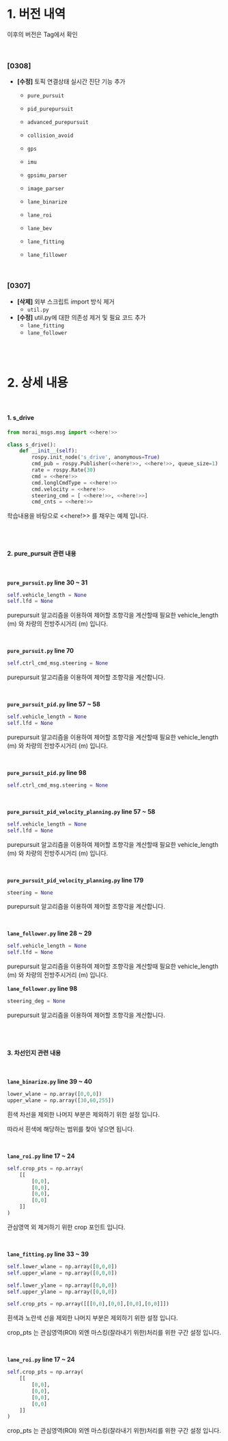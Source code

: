 # 1. 버전 내역

이후의 버전은 Tag에서 확인

<br>

### [0308]

- **[수정]** 토픽 연결상태 실시간 진단 기능 추가

  - `pure_pursuit`

  - `pid_purepursuit`

  - `advanced_purepursuit`

  - `collision_avoid`
  - `gps`

  - `imu`

  - `gpsimu_parser`

  - `image_parser`

  - `lane_binarize`

  - `lane_roi`

  - `lane_bev`

  - `lane_fitting`

  - `lane_fillower`

<br>

### [0307]

- **[삭제]** 외부 스크립트 import 방식 제거
  - `util.py` 
- **[수정]** util.py에 대한 의존성 제거 및 필요 코드 추가
  - `lane_fitting`
  - `lane_follower`

<br>

<br>

# 2. 상세 내용

<br>

#### 1. s_drive

```python
from morai_msgs.msg import <<here!>>

class s_drive():
    def __init__(self):
        rospy.init_node('s_drive', anonymous=True)
        cmd_pub = rospy.Publisher(<<here!>>, <<here!>>, queue_size=1)
        rate = rospy.Rate(30)
        cmd = <<here!>>
        cmd.longlCmdType = <<here!>>
        cmd.velocity = <<here!>>
        steering_cmd = [ <<here!>>, <<here!>>]
        cmd_cnts = <<here!>>
```

학습내용을 바탕으로 <<here!>> 를 채우는 예제 입니다.

<br>

<br>

#### 2. pure_pursuit 관련 내용

<br>

**`pure_pursuit.py` line 30 ~ 31**

```python
self.vehicle_length = None
self.lfd = None
```

purepursuit 알고리즘을 이용하여 제어할 조향각을 계산할때 필요한 vehicle_length (m) 와 차량의 전방주시거리 (m) 입니다.

<br>

**`pure_pursuit.py` line 70**

```python
self.ctrl_cmd_msg.steering = None
```

purepursuit 알고리즘을 이용하여 제어할 조향각을 계산합니다.

<br>

**`pure_pursuit_pid.py` line 57 ~ 58**

```python
self.vehicle_length = None
self.lfd = None
```

purepursuit 알고리즘을 이용하여 제어할 조향각을 계산할때 필요한 vehicle_length (m) 와 차량의 전방주시거리 (m) 입니다.

<br>

**`pure_pursuit_pid.py` line 98**

```python
self.ctrl_cmd_msg.steering = None
```

<br>

**`pure_pursuit_pid_velocity_planning.py` line 57 ~ 58**

```python
self.vehicle_length = None
self.lfd = None
```

purepursuit 알고리즘을 이용하여 제어할 조향각을 계산할때 필요한 vehicle_length (m) 와 차량의 전방주시거리 (m) 입니다.

<br>

**`pure_pursuit_pid_velocity_planning.py` line 179**

```python
steering = None
```

purepursuit 알고리즘을 이용하여 제어할 조향각을 계산합니다.

<br>

**`lane_follower.py` line 28 ~ 29**

```python
self.vehicle_length = None
self.lfd = None
```

purepursuit 알고리즘을 이용하여 제어할 조향각을 계산할때 필요한 vehicle_length (m) 와 차량의 전방주시거리 (m) 입니다.

**`lane_follower.py` line 98**

```python
steering_deg = None
```

purepursuit 알고리즘을 이용하여 제어할 조향각을 계산합니다.<br>

<br>

<br>

#### 3. 차선인지 관련 내용

<br>

**`lane_binarize.py` line 39 ~ 40**

```python
lower_wlane = np.array([0,0,0])
upper_wlane = np.array([30,60,255])
```

흰색 차선을 제외한 나머지 부분은 제외하기 위한 설정 입니다.

따라서 흰색에 해당하는 범위를 찾아 넣으면 됩니다. 

<br>

**`lane_roi.py` line 17 ~ 24**

```python
self.crop_pts = np.array(
    [[
        [0,0],
        [0,0],
        [0,0],
        [0,0]
    ]]
)
```

관심영역 외 제거하기 위한 crop 포인트 입니다.

<br>

**`lane_fitting.py` line 33 ~ 39**

```python
self.lower_wlane = np.array([0,0,0])
self.upper_wlane = np.array([0,0,0])

self.lower_ylane = np.array([0,0,0])
self.upper_ylane = np.array([0,0,0])

self.crop_pts = np.array([[[0,0],[0,0],[0,0],[0,0]]])
```

흰색과 노란색 선을 제외한 나머지 부분은 제외하기 위한 설정 입니다.

crop_pts 는 관심영역(ROI) 외엔 마스킹(잘라내기 위한)처리를 위한 구간 설정 입니다.

<br>

**`lane_roi.py` line 17 ~ 24**

```python
self.crop_pts = np.array(
	[[
		[0,0],
		[0,0],
		[0,0],
		[0,0]
	]]
)
```

crop_pts 는 관심영역(ROI) 외엔 마스킹(잘라내기 위한)처리를 위한 구간 설정 입니다.

<br>
